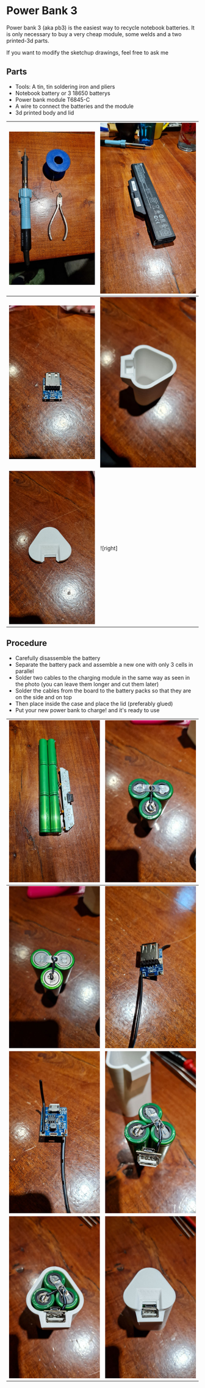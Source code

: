 # Power Bank 3

Power bank 3 (aka pb3) is the easiest way to recycle notebook batteries. It is only necessary to buy a very cheap module, some welds and a two printed-3d parts.


If you want to modify the sketchup drawings, feel free to ask me

## Parts

- Tools: A tin, tin soldering iron and pliers
- Notebook battery or 3 18650 batterys
- Power bank module T6845-C 
- A wire to connect the batteries and the module
- 3d printed body and lid

| ![front](imgs/0-tools.jpeg) | ![right](imgs/1-battery.jpeg) |
| - | - |
| ![left](imgs/2-module.jpeg) | ![back](imgs/3-body.jpeg) |
| ![front](imgs/4-top.jpeg) | ![right] |

## Procedure

- Carefully disassemble the battery
- Separate the battery pack and assemble a new one with only 3 cells in parallel
- Solder two cables to the charging module in the same way as seen in the photo (you can leave them longer and cut them later)
- Solder the cables from the board to the battery packs so that they are on the side and on top
- Then place inside the case and place the lid (preferably glued)
- Put your new power bank to charge! and it's ready to use

| ![front](imgs/5-step1.jpeg) | ![right](imgs/6-step2.jpeg) |
| - | - |
| ![left](imgs/7-step3.jpeg) | ![back](imgs/8-step4.jpeg) |
| ![front](imgs/9-step5.jpeg) | ![right](imgs/10-step6.jpeg) |
| ![left](imgs/11-step7.jpeg) | ![back](imgs/12-step8.jpeg) |







 
